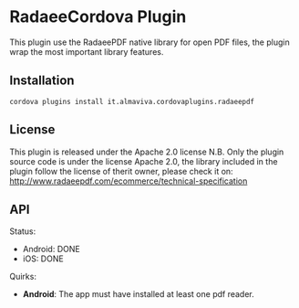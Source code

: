 # RadaeeCordova Plugin

This plugin use the RadaeePDF native library for open PDF files, the plugin wrap the most important library features.

## Installation

    cordova plugins install it.almaviva.cordovaplugins.radaeepdf

## License

This plugin is released under the Apache 2.0 license
N.B. Only the plugin source code is under the license Apache 2.0, the library included in the plugin follow the license of therit owner, please check it on: 
http://www.radaeepdf.com/ecommerce/technical-specification

## API

Status:

- Android: DONE
- iOS: DONE

Quirks:

- __Android__: The app must have installed at least one pdf reader.
